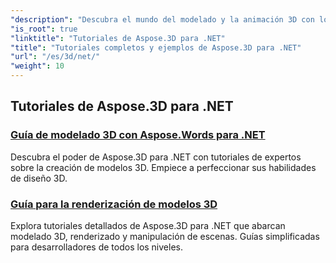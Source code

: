 ```yaml
---
"description": "Descubra el mundo del modelado y la animación 3D con los tutoriales de Aspose.3D para .NET. Mejore sus proyectos sin esfuerzo, desde el renderizado hasta la extrusión lineal."
"is_root": true
"linktitle": "Tutoriales de Aspose.3D para .NET"
"title": "Tutoriales completos y ejemplos de Aspose.3D para .NET"
"url": "/es/3d/net/"
"weight": 10
---
```


## Tutoriales de Aspose.3D para .NET
### [Guía de modelado 3D con Aspose.Words para .NET](./guide-to-3d-modeling/)
Descubra el poder de Aspose.3D para .NET con tutoriales de expertos sobre la creación de modelos 3D. Empiece a perfeccionar sus habilidades de diseño 3D.
### [Guía para la renderización de modelos 3D](./guide-to-rendering/)
Explora tutoriales detallados de Aspose.3D para .NET que abarcan modelado 3D, renderizado y manipulación de escenas. Guías simplificadas para desarrolladores de todos los niveles.